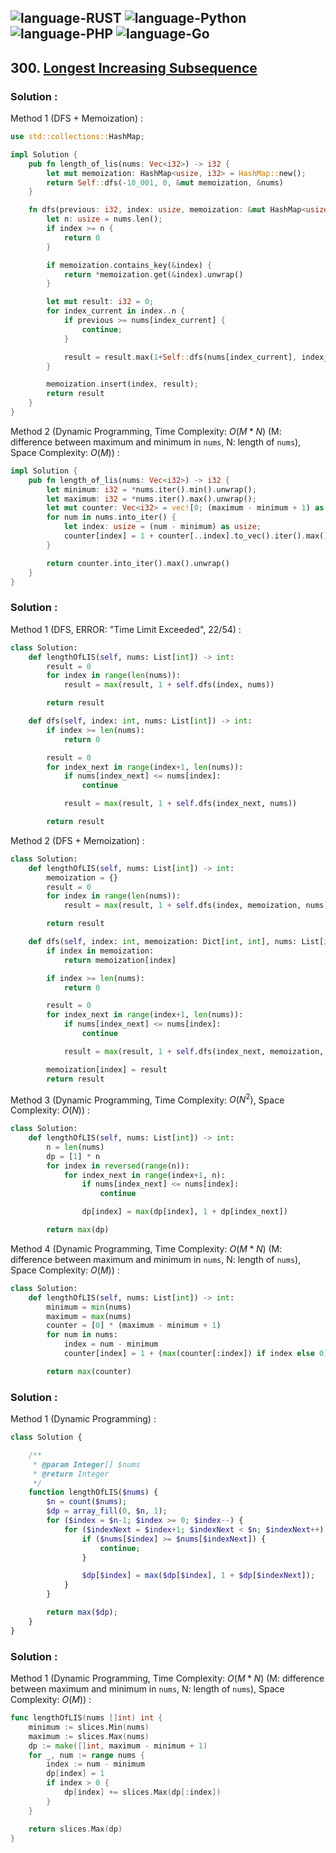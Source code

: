 ![language-RUST](https://img.shields.io/badge/RUST-8d4004?style=for-the-badge&logo=RUST)
![language-Python](https://img.shields.io/badge/Python-ffd43b?style=for-the-badge&logo=PYTHON)
![language-PHP](https://img.shields.io/badge/PHP-acb1f9?style=for-the-badge&logo=PHP)
![language-Go](https://img.shields.io/badge/Go-00add8?style=for-the-badge&logo=GO&logoColor=white)
---

## 300. [Longest Increasing Subsequence](https://leetcode.com/problems/longest-increasing-subsequence)

### Solution :

Method 1 (DFS + Memoization) :
```rust
use std::collections::HashMap;

impl Solution {
    pub fn length_of_lis(nums: Vec<i32>) -> i32 {
        let mut memoization: HashMap<usize, i32> = HashMap::new();
        return Self::dfs(-10_001, 0, &mut memoization, &nums)
    }

    fn dfs(previous: i32, index: usize, memoization: &mut HashMap<usize, i32>, nums: &Vec<i32>) -> i32 {
        let n: usize = nums.len();
        if index >= n {
            return 0
        }

        if memoization.contains_key(&index) {
            return *memoization.get(&index).unwrap()
        }

        let mut result: i32 = 0;
        for index_current in index..n {
            if previous >= nums[index_current] {
                continue;
            }

            result = result.max(1+Self::dfs(nums[index_current], index_current+1, memoization, nums)).max(Self::dfs(previous, index_current+1, memoization, nums));
        }

        memoization.insert(index, result);
        return result
    }
}
```

Method 2 (Dynamic Programming, Time Complexity: $O(M*N)$ (M: difference between maximum and minimum in `nums`, N: length of `nums`), Space Complexity: $O(M)$) :
```rust
impl Solution {
    pub fn length_of_lis(nums: Vec<i32>) -> i32 {
        let minimum: i32 = *nums.iter().min().unwrap();
        let maximum: i32 = *nums.iter().max().unwrap();
        let mut counter: Vec<i32> = vec![0; (maximum - minimum + 1) as usize];
        for num in nums.into_iter() {
            let index: usize = (num - minimum) as usize;
            counter[index] = 1 + counter[..index].to_vec().iter().max().unwrap_or(&0);
        }

        return counter.into_iter().max().unwrap()
    }
}
```

### Solution :

Method 1 (DFS, ERROR: "Time Limit Exceeded", 22/54) :
```python
class Solution:
    def lengthOfLIS(self, nums: List[int]) -> int:
        result = 0
        for index in range(len(nums)):
            result = max(result, 1 + self.dfs(index, nums))

        return result

    def dfs(self, index: int, nums: List[int]) -> int:
        if index >= len(nums):
            return 0

        result = 0
        for index_next in range(index+1, len(nums)):
            if nums[index_next] <= nums[index]:
                continue

            result = max(result, 1 + self.dfs(index_next, nums))

        return result
```

Method 2 (DFS + Memoization) :
```python
class Solution:
    def lengthOfLIS(self, nums: List[int]) -> int:
        memoization = {}
        result = 0
        for index in range(len(nums)):
            result = max(result, 1 + self.dfs(index, memoization, nums))

        return result

    def dfs(self, index: int, memoization: Dict[int, int], nums: List[int]) -> int:
        if index in memoization:
            return memoization[index]

        if index >= len(nums):
            return 0

        result = 0
        for index_next in range(index+1, len(nums)):
            if nums[index_next] <= nums[index]:
                continue

            result = max(result, 1 + self.dfs(index_next, memoization, nums))

        memoization[index] = result
        return result
```

Method 3 (Dynamic Programming, Time Complexity: $O(N^2)$, Space Complexity: $O(N)$) :
```python
class Solution:
    def lengthOfLIS(self, nums: List[int]) -> int:
        n = len(nums)
        dp = [1] * n
        for index in reversed(range(n)):
            for index_next in range(index+1, n):
                if nums[index_next] <= nums[index]:
                    continue

                dp[index] = max(dp[index], 1 + dp[index_next])

        return max(dp)
```

Method 4 (Dynamic Programming, Time Complexity: $O(M*N)$ (M: difference between maximum and minimum in `nums`, N: length of `nums`), Space Complexity: $O(M)$) :
```python
class Solution:
    def lengthOfLIS(self, nums: List[int]) -> int:
        minimum = min(nums)
        maximum = max(nums)
        counter = [0] * (maximum - minimum + 1)
        for num in nums:
            index = num - minimum
            counter[index] = 1 + (max(counter[:index]) if index else 0)

        return max(counter)
```

### Solution :

Method 1 (Dynamic Programming) :
```php
class Solution {

    /**
     * @param Integer[] $nums
     * @return Integer
     */
    function lengthOfLIS($nums) {
        $n = count($nums);
        $dp = array_fill(0, $n, 1);
        for ($index = $n-1; $index >= 0; $index--) {
            for ($indexNext = $index+1; $indexNext < $n; $indexNext++) {
                if ($nums[$index] >= $nums[$indexNext]) {
                    continue;
                }

                $dp[$index] = max($dp[$index], 1 + $dp[$indexNext]);
            }
        }

        return max($dp);
    }
}
```

### Solution :

Method 1 (Dynamic Programming, Time Complexity: $O(M*N)$ (M: difference between maximum and minimum in `nums`, N: length of `nums`), Space Complexity: $O(M)$) :
```go
func lengthOfLIS(nums []int) int {
    minimum := slices.Min(nums)
    maximum := slices.Max(nums)
    dp := make([]int, maximum - minimum + 1)
    for _, num := range nums {
        index := num - minimum
        dp[index] = 1
        if index > 0 {
            dp[index] += slices.Max(dp[:index])
        }
    }

    return slices.Max(dp)
}
```
